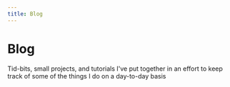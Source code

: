 ```yaml
---
title: Blog
---
```


# Blog

Tid-bits, small projects, and tutorials I've put together in an effort to keep track of some of the things I do on a day-to-day basis
